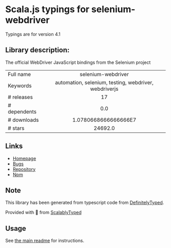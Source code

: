 
# Scala.js typings for selenium-webdriver

Typings are for version 4.1

## Library description:
The official WebDriver JavaScript bindings from the Selenium project

|                    |                 |
| ------------------ | :-------------: |
| Full name          | selenium-webdriver |
| Keywords           | automation, selenium, testing, webdriver, webdriverjs |
| # releases         | 17 |
| # dependents       | 0.0 |
| # downloads        | 1.0780668666666666E7 |
| # stars            | 24692.0 |

## Links
- [Homepage](https://github.com/SeleniumHQ/selenium/tree/trunk/javascript/node/selenium-webdriver#readme)
- [Bugs](https://github.com/SeleniumHQ/selenium/issues)
- [Repository](https://github.com/SeleniumHQ/selenium)
- [Npm](https://www.npmjs.com/package/selenium-webdriver)
    


## Note
This library has been generated from typescript code from [DefinitelyTyped](https://definitelytyped.org).

Provided with :purple_heart: from [ScalablyTyped](https://github.com/oyvindberg/ScalablyTyped)

## Usage
See [the main readme](../../readme.md) for instructions.


